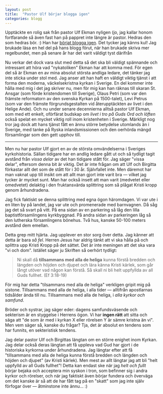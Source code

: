 ```yaml
---
layout: post
title:  "Pastor Ulf börjar blogga igen"
categories: blogg
---
```


Upptäckte en rolig sak från pastor Ulf Ekman nyligen (jo, jag kallar honom fortfarande så även fast han på pappret inte längre är pastor. Hedras den som hedras bör. :) Han har [börjat blogga igen](http://ulfekman.nu/2014/05/27/dags-att-komma-igang-igen). Det tycker jag känns kul! Jag brukade läsa en hel del på hans blogg förut, när han brukade skriva mer regelbundet, men på senare år har det varit väldigt tyst därifrån

Nu verkar det dock vara slut med detta så det ska bli väldigt spännande och intressant att höra vad "nykatoliken" Ekman har att komma med. För egen del så är Ekman en av mina absolut största andliga ledare, det tänker jag inte sticka under stol med. Jag anser att han haft en väldigt viktig tjänst i att forma den moderna, väckelsekristna kyrkan i Sverige. En del kommer inte hålla med mig i det jag skriver nu, men för mig kan han räknas till skaran St. Ansgar (som förde kristendomen till Sverige), Olaus Petri (som var den främste reformatorn av den svenska Kyrkan på 1500-talet), Levi Petrus (som var den främste förgrundsgestalten vid återupptäckten av livet i den Helige Ande). Och nu under senare decennierna alltså pastor Ulf Ekman, som med ett enkelt, oförfärat budskap om *livet i tro på Guds Ord och löften* också spelat en mycket viktig roll inom kristenheten i Sverige. Märkligt nog tror jag dock att hans tjänst fått en ännu större betydelse utomlands än i Sverige, med tanke på Ryska inlandsmissionen och den oerhörda mängd församlingar som den gett upphov till.

---

Men nu har pastor Ulf gjort en av de största omvändelserna i Sveriges kyrkohistoria. Sällan tidigare har en andlig ledare gått ut och så tydligt tagit avstånd från *vissa delar* av det han tidigare stått för. Jag säger "vissa delar", eftersom denna bit är viktig. Det är inte frågan om att Ulf och Birgitta förkastar allt det som de stått för i 30 år. Självfallet inte. Men däremot har man vaknat upp till insikt om att allt man gjort inte varit bra &mdash; vilket jag tycker är mycket sunt. Man har också insett att man varit (medvetet eller omedvetet) delaktig i den fruktansvärda splittring som så plågat Kristi kropp genom århundradena.

Jag fick faktiskt se denna splittring med egna ögon häromdagen. Vi var ute i en liten by på landet, jag var ute och promenerade med barnvagnen. Då såg jag det så svart på vitt. På ena sidan av en parkering så låg den lilla baptistförsamlingens kyrkbyggnad. På andra sidan av parkeringen låg så den lutherska församlingens bönehus. Två hus, kanske 50-100 meters avstånd dem emellan.

Detta grep mitt hjärta. Jag upplever en stor sorg över detta. Jag känner att detta är bara *så fel*. Herren Jesus har aldrig tänkt att vi ska hålla på och splittra upp Kristi Kropp på det sättet. Det är inte meningen att det ska vara "vi och dom". Istället säger ju Skriften så oerhört tydligt:

> Ni skall då **tillsammans med alla de heliga** kunna förstå bredden och längden och höjden och djupet och lära känna Kristi kärlek, som går långt utöver vad någon kan förstå. Så skall ni bli helt uppfyllda av all Guds fullhet. (Ef 3:18-19)

För mig har detta "tilsammans med alla de heliga" verkligen gripit mig på sistone. Tillsammans med alla de heliga, i alla tider &mdash; alltifrån apostlarnas tidsålder ända till nu. Tillsammans med alla de heliga, i *alla kyrkor och samfund*.

Bröder och systrar, jag säger eder: dagens samfundsväsende och sekterism är en styggelse i Herrens ögon. Vi har **ingen rätt** att sitta och säga att "de som är med i kyrkan X eller rörelsen Y är sämre kristna än vi". Men vem säger så, kanske du frågar? Tja, det är absolut en tendens som har funnits, en sekteristisk tendens.

Jag delar pastor Ulf och Birgittas längtan om en större enighet inom Kyrkan. Jag delar också deras längtan att få uppleva vad Gud har gjort i de historiska kyrkorna under århundradena. Jag längtar efter att få "tillsammans med alla de heliga kunna förstå bredden och längden och höjden och djupet" (av Kristi kärlek). Men mest av allt längtar jag att bli "helt uppfylld av all Guds fullhet"! Detta kan endast ske när jag *helt och fullt* börjar bejaka och acceptera min syskon i tron, som befinner sig i andra kyrkor och rörelser, och när jag faktiskt även börjar fundera och överväga om det kanske är så att de har fått tag på en "skatt" som jag inte själv förfogar över &mdash; åtminstone inte ännu... :)
